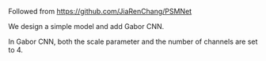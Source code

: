 Followed from https://github.com/JiaRenChang/PSMNet

We design a simple model and add Gabor CNN.

In Gabor CNN, both the scale parameter and the number of channels are set to 4.
